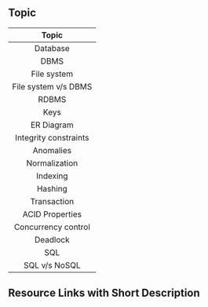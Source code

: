 ## Topic

| Topic |
|:----:|
|Database|
|DBMS|
|File system|
|File system v/s DBMS|
|RDBMS|
|Keys|
|ER Diagram|
|Integrity constraints|
| Anomalies|
| Normalization|
| Indexing|
| Hashing|
| Transaction|
| ACID Properties|
| Concurrency control|
| Deadlock|
| SQL|
| SQL v/s NoSQL|

## Resource Links with Short Description
